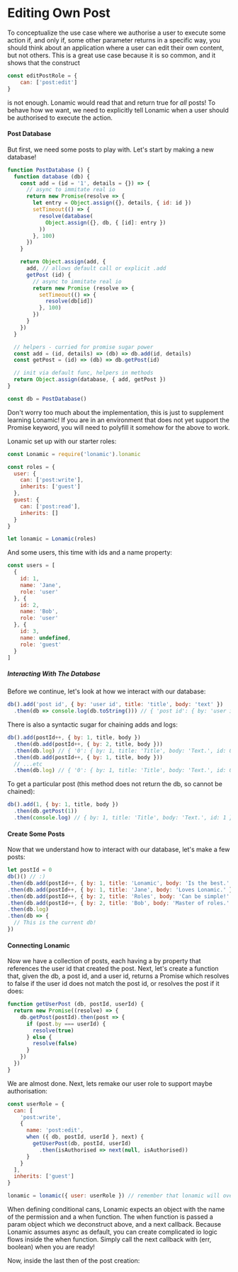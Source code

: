 # Editing Own Post

To conceptualize the use case where we authorise a user to execute some action if, and only if, some other parameter returns in a specific way, you should think about an application where a user can edit their own content, but not others. This is a great use case because it is so common, and it shows that the construct

```js
const editPostRole = {
    can: ['post:edit']
}
```

is not enough. Lonamic would read that and return true for _all_ posts! To behave how we want, we need to explicitly tell Lonamic when a user should be authorised to execute the action.

#### Post Database

But first, we need some posts to play with. Let's start by making a new database!

```js
function PostDatabase () {
  function database (db) {
    const add = (id = '1', details = {}) => {
      // async to immitate real io
      return new Promise(resolve => {
        let entry = Object.assign({}, details, { id: id })
        setTimeout(() => {
          resolve(database(
            Object.assign({}, db, { [id]: entry })
          ))
        }, 100)
      })
    }

    return Object.assign(add, {
      add, // allows default call or explicit .add
      getPost (id) {
        // async to immitate real io
        return new Promise (resolve => {
          setTimeout(() => {
            resolve(db[id])
          }, 100)
        })
      }
    })
  }

  // helpers - curried for promise sugar power
  const add = (id, details) => (db) => db.add(id, details)
  const getPost = (id) => (db) => db.getPost(id)

  // init via default func, helpers in methods
  return Object.assign(database, { add, getPost })
}

const db = PostDatabase()
```

Don't worry too much about the implementation, this is just to supplement learning Lonamic! If you are in an environment that does not yet support the Promise keyword, you will need to polyfill it somehow for the above to work.

Lonamic set up with our starter roles:

```js
const Lonamic = require('lonamic').lonamic

const roles = {
  user: {
    can: ['post:write'],
    inherits: ['guest']
  },
  guest: {
    can: ['post:read'],
    inherits: []
  }
}

let lonamic = Lonamic(roles)
```

And some users, this time with ids and a name property:

```js
const users = [
  {
    id: 1,
    name: 'Jane',
    role: 'user'
  }, {
    id: 2,
    name: 'Bob',
    role: 'user'
  }, {
    id: 3,
    name: undefined,
    role: 'guest'
  }
]
```

##### Interacting With The Database

Before we continue, let's look at how we interact with our database:

```js
db().add('post id', { by: 'user id', title: 'title', body: 'text' })
  .then(db => console.log(db.toString())) // { 'post id': { by: 'user id', title: 'title', body: 'text', id: 'post id' } }
```

There is also a syntactic sugar for chaining adds and logs:

```js
db().add(postId++, { by: 1, title, body })
  .then(db.add(postId++, { by: 2, title, body }))
  .then(db.log) // { '0': { by: 1, title: 'Title', body: 'Text.', id: 0 }, '1': { by: 2, title: 'Title', body: 'Text.', id: 1 } }
  .then(db.add(postId++, { by: 1, title, body }))
  // ...etc
  .then(db.log) // { '0': { by: 1, title: 'Title', body: 'Text.', id: 0 }, '1': { by: 2, title: 'Title', body: 'Text.', id: 1 }, '2': { by: 1, title: 'Title', body: 'Text.', id: 2 } }
```

To get a particular post \(this method does not return the db, so cannot be chained\):

```js
db().add(1, { by: 1, title, body })
  .then(db.getPost(1))
  .then(console.log) // { by: 1, title: 'Title', body: 'Text.', id: 1 }
```

#### Create Some Posts

Now that we understand how to interact with our database, let's make a few posts:

```js
let postId = 0
db()() // :)
.then(db.add(postId++, { by: 1, title: 'Lonamic', body: 'Is the best.' }))
.then(db.add(postId++, { by: 1, title: 'Jane', body: 'Loves Lonamic.' }))
.then(db.add(postId++, { by: 2, title: 'Roles', body: 'Can be simple!' }))
.then(db.add(postId++, { by: 2, title: 'Bob', body: 'Master of roles.' }))
.then(db.log)
.then(db => {
  // This is the current db!
})
```

#### Connecting Lonamic

Now we have a collection of posts, each having a by property that references the user id that created the post. Next, let's create a function that, given the db, a post id, and a user id, returns a Promise which resolves to false if the user id does not match the post id, or  resolves the post if it does:

```js
function getUserPost (db, postId, userId) {
  return new Promise((resolve) => {
    db.getPost(postId).then(post => {
      if (post.by === userId) {
        resolve(true)
      } else {
        resolve(false)
      }
    })
  })
}
```

We are almost done. Next, lets remake our user role to support maybe authorisation:

```js
const userRole = {
  can: [
    'post:write',
    {
      name: 'post:edit',
      when ({ db, postId, userId }, next) {
        getUserPost(db, postId, userId)
          .then(isAuthorised => next(null, isAuthorised))
      }
    }
  ],
  inherits: ['guest']
}

lonamic = lonamic({ user: userRole }) // remember that lonamic will overwrite previous roles of the same id
```

When defining conditional cans, Lonamic expects an object with the name of the permission and a when function. The when function is passed a param object which we deconstruct above, and a next callback. Because Lonamic assumes async as default, you can create complicated io logic flows inside the when function. Simply call the next callback with \(err, boolean\) when you are ready!

Now, inside the last then of the post creation:



